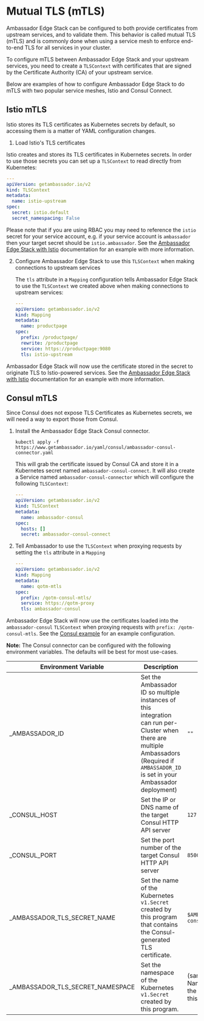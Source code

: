 # Mutual TLS (mTLS)

Ambassador Edge Stack can be configured to both provide certificates from upstream services, and to validate them. This behavior is called mutual TLS (mTLS) and is commonly done when using a service mesh to enforce end-to-end TLS for all services in your cluster.

To configure mTLS between Ambassador Edge Stack and your upstream services, you need to create a `TLSContext` with certificates that are signed by the Certificate Authority (CA) of your upstream service.

Below are examples of how to configure Ambassador Edge Stack to do mTLS with two popular service meshes, Istio and Consul Connect.

## Istio mTLS

Istio stores its TLS certificates as Kubernetes secrets by default, so accessing them is a matter of YAML configuration changes.

1. Load Istio's TLS certificates

Istio creates and stores its TLS certificates in Kubernetes secrets. In order to use those secrets you can set up a `TLSContext` to read directly from Kubernetes:

   ```yaml
   ---
   apiVersion: getambassador.io/v2
   kind: TLSContext
   metadata:
     name: istio-upstream
   spec:
     secret: istio.default
     secret_namespacing: False
   ```

Please note that if you are using RBAC you may need to reference the `istio` secret for your service account, e.g. if your service account is `ambassador` then your target secret should be `istio.ambassador`. See the [Ambassador Edge Stack with Istio](../../../user-guide/with-istio#istio-mutual-tls) documentation for an example with more information.

2. Configure Ambassador Edge Stack to use this `TLSContext` when making connections to upstream services

   The `tls` attribute in a `Mapping` configuration tells Ambassador Edge Stack to use the `TLSContext` we created above when making connections to upstream services:

   ```yaml
   ---
   apiVersion: getambassador.io/v2
   kind: Mapping
   metadata:
     name: productpage
   spec:
     prefix: /productpage/
     rewrite: /productpage
     service: https://productpage:9080
     tls: istio-upstream
   ```

Ambassador Edge Stack will now use the certificate stored in the secret to originate TLS to Istio-powered services. See the [Ambassador Edge Stack with Istio](../../../user-guide/with-istio#istio-mutual-tls) documentation for an example with more information.

## Consul mTLS

Since Consul does not expose TLS Certificates as Kubernetes secrets, we will need a way to export those from Consul.

1. Install the Ambassador Edge Stack Consul connector.

   ```
   kubectl apply -f https://www.getambassador.io/yaml/consul/ambassador-consul-connector.yaml
   ```

   This will grab the certificate issued by Consul CA and store it in a Kubernetes secret named `ambassador-consul-connect`. It will also create a Service named `ambassador-consul-connector` which will configure the following `TLSContext`:

   ```yaml
   ---
   apiVersion: getambassador.io/v2
   kind: TLSContext
   metadata:
     name: ambassador-consul
   spec:
     hosts: []
     secret: ambassador-consul-connect
   ```

2. Tell Ambassador to use the `TLSContext` when proxying requests by setting the `tls` attribute in a `Mapping`

   ```yaml
   ---
   apiVersion: getambassador.io/v2
   kind: Mapping
   metadata:
     name: qotm-mtls
   spec:
     prefix: /qotm-consul-mtls/
     service: https://qotm-proxy
     tls: ambassador-consul
   ```

Ambassador Edge Stack will now use the certificates loaded into the `ambassador-consul` `TLSContext` when proxying requests with `prefix: /qotm-consul-mtls`. See the [Consul example](../../../user-guide/consul#encrypted-tls) for an example configuration.

**Note:** The Consul connector can be configured with the following environment variables. The defaults will be best for most use-cases.

| Environment Variable | Description | Default |
| -------------------- | ----------- | ------- |
| \_AMBASSADOR\_ID        | Set the Ambassador ID so multiple instances of this integration can run per-Cluster when there are multiple Ambassadors (Required if `AMBASSADOR_ID` is set in your Ambassador deployment) | `""` |
| \_CONSUL\_HOST          | Set the IP or DNS name of the target Consul HTTP API server | `127.0.0.1` |
| \_CONSUL\_PORT          | Set the port number of the target Consul HTTP API server | `8500` |
| \_AMBASSADOR\_TLS\_SECRET\_NAME | Set the name of the Kubernetes `v1.Secret` created by this program that contains the Consul-generated TLS certificate. | `$AMBASSADOR_ID-consul-connect` |
| \_AMBASSADOR\_TLS\_SECRET\_NAMESPACE | Set the namespace of the Kubernetes `v1.Secret` created by this program. | (same Namespace as the Pod running this integration) |
